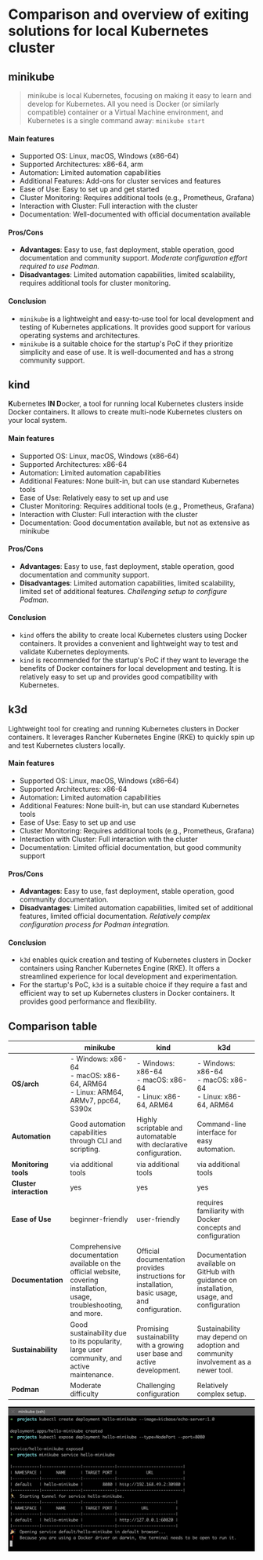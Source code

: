 # Comparison and overview of exiting solutions for local Kubernetes cluster

## minikube

> minikube is local Kubernetes, focusing on making it easy to learn and develop for Kubernetes. 
> All you need is Docker (or similarly compatible) container or a Virtual Machine environment, and Kubernetes is a single command away:  `minikube start`

#### Main features
-   Supported OS: Linux, macOS, Windows (x86-64)
-   Supported Architectures: x86-64, arm
-   Automation: Limited automation capabilities
-   Additional Features: Add-ons for cluster services and features
-   Ease of Use: Easy to set up and get started
-   Cluster Monitoring: Requires additional tools (e.g., Prometheus, Grafana)
-   Interaction with Cluster: Full interaction with the cluster
-   Documentation: Well-documented with official documentation available

#### Pros/Cons
-   **Advantages**: Easy to use, fast deployment, stable operation, good documentation and community support. *Moderate configuration effort required to use Podman.*
-   **Disadvantages**: Limited automation capabilities, limited scalability, requires additional tools for cluster monitoring.

#### Conclusion
- `minikube` is a lightweight and easy-to-use tool for local development and testing of Kubernetes applications. It provides good support for various operating systems and architectures.
 - `minikube` is a suitable choice for the startup's PoC if they prioritize simplicity and ease of use. It is well-documented and has a strong community support.


## kind
**K**ubernetes **IN D**ocker, a tool for running local Kubernetes clusters inside Docker containers. It allows to create multi-node Kubernetes clusters on your local system.
#### Main features
-   Supported OS: Linux, macOS, Windows (x86-64)
-   Supported Architectures: x86-64
-   Automation: Limited automation capabilities
-   Additional Features: None built-in, but can use standard Kubernetes tools
-   Ease of Use: Relatively easy to set up and use
-   Cluster Monitoring: Requires additional tools (e.g., Prometheus, Grafana)
-   Interaction with Cluster: Full interaction with the cluster
-   Documentation: Good documentation available, but not as extensive as minikube

#### Pros/Cons
-   **Advantages**: Easy to use, fast deployment, stable operation, good documentation and community support.
-   **Disadvantages**: Limited automation capabilities, limited scalability, limited set of additional features. *Challenging setup to configure Podman.*

#### Conclusion    
- `kind` offers the ability to create local Kubernetes clusters using Docker containers. It provides a convenient and lightweight way to test and validate Kubernetes deployments.
- `kind` is recommended for the startup's PoC if they want to leverage the benefits of Docker containers for local development and testing. It is relatively easy to set up and provides good compatibility with Kubernetes.


## k3d
Lightweight tool for creating and running Kubernetes clusters in Docker containers. It leverages Rancher Kubernetes Engine (RKE) to quickly spin up and test Kubernetes clusters locally.

#### Main features
-   Supported OS: Linux, macOS, Windows (x86-64)
-   Supported Architectures: x86-64
-   Automation: Limited automation capabilities
-   Additional Features: None built-in, but can use standard Kubernetes tools
-   Ease of Use: Easy to set up and use
-   Cluster Monitoring: Requires additional tools (e.g., Prometheus, Grafana)
-   Interaction with Cluster: Full interaction with the cluster
-   Documentation: Limited official documentation, but good community support

#### Pros/Cons
-   **Advantages**: Easy to use, fast deployment, stable operation, good community documentation.
-   **Disadvantages**: Limited automation capabilities, limited set of additional features, limited official documentation. *Relatively complex configuration process for Podman integration.*

#### Conclusion
- `k3d` enables quick creation and testing of Kubernetes clusters in Docker containers using Rancher Kubernetes Engine (RKE). It offers a streamlined experience for local development and experimentation.
- For the startup's PoC, `k3d` is a suitable choice if they require a fast and efficient way to set up Kubernetes clusters in Docker containers. It provides good performance and flexibility.


## Comparison table

|    |minikube        |kind		                 |k3d                          |
|----|----------------|--------------------------|-----------------------------|
|**OS/arch**| - Windows: x86-64<br /> - macOS: x86-64, ARM64<br /> - Linux: ARM64, ARMv7,  ppc64, S390x |- Windows: x86-64<br /> - macOS: x86-64<br /> - Linux: x86-64, ARM64|- Windows: x86-64<br /> - macOS: x86-64<br /> - Linux: x86-64, ARM64
|**Automation**          |Good automation capabilities through CLI and scripting.            |Highly scriptable and automatable with declarative configuration.            |Command-line interface for easy automation.
|**Monitoring tools**          |via additional tools|via additional tools|via additional tools
|**Cluster interaction** |yes|yes|yes
|**Ease of Use**|beginner-friendly|user-friendly|requires familiarity with Docker concepts and configuration
|**Documentation**          |Comprehensive documentation available on the official website, covering installation, usage, troubleshooting, and more.           |Official documentation provides instructions for installation, basic usage, and configuration.|Documentation available on GitHub with guidance on installation, usage, and configuration           |
|**Sustainability**          |Good sustainability due to its popularity, large user community, and active maintenance.            |Promising sustainability with a growing user base and active development.          |Sustainability may depend on adoption and community involvement as a newer tool.
|**Podman**|Moderate difficulty |Challenging configuration |Relatively complex setup.

![image](./minikube-echo.png)